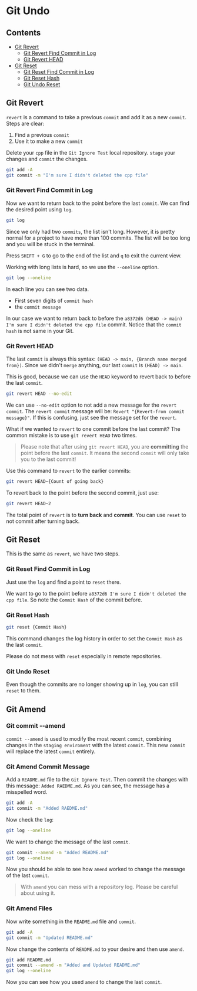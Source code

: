 # Git Undo

## Contents
- [Git Revert](#git-revert)
    - [Git Revert Find Commit in Log](#git-revert-find-commit-in-log)
    - [Git Revert HEAD](#git-revert-head)
- [Git Reset](#git-reset)
    - [Git Reset Find Commit in Log](#git-reset-find-commit-in-log)
    - [Git Reset Hash](#git-reset-hash)
    - [Git Undo Reset](#git-undo-reset)

## Git Revert
`revert` is a command to take a previous `commit` and add it as a new `commit`. Steps are clear:

1. Find a previous `commit`
2. Use it to make a new `commit`

Delete your `cpp` file in the `Git Ignore Test` local repository. `stage` your changes and `commit` the changes.
```Bash
git add -A
git commit -m "I'm sure I didn't deleted the cpp file"
```

### Git Revert Find Commit in Log
Now we want to return back to the point before the last `commit`. We can find the desired point using `log`.
```Bash
git log
```

Since we only had two `commits`, the list isn't long. However, it is pretty normal for a project to have more than 100 commits. The list will be too long and you will be stuck in the terminal.

Press `SHIFT + G` to go to the end of the list and `q` to exit the current view.

Working with long lists is hard, so we use the `--oneline` option.
```Bash
git log --oneline
```

In each line you can see two data.
- First seven digits of `commit hash`
- the `commit message`

In our case we want to return back to before the `a8372d6 (HEAD -> main) I'm sure I didn't deleted the cpp file` commit. Notice that the `commit hash` is not same in your Git.

### Git Revert HEAD
The last `commit` is always this syntax: `(HEAD -> main, {Branch name merged from})`. Since we didn't `merge` anything, our last `commit` is `(HEAD) -> main`.

This is good, because we can use the `HEAD` keyword to revert back to before the last `commit`.
```Bash
git revert HEAD --no-edit
```

We can use `--no-edit` option to not add a new message for the `revert commit`. The `revert commit` message will be: `Revert "{Revert-from commit message}"`. If this is confusing, just see the message set for the `revert`.

What if we wanted to `revert` to one commit before the last commit? The common mistake is to use `git revert HEAD` two times.

> Please note that after using `git revert HEAD`, you are **committing** the point before the last `commit`. It means the second `commit` will only take you to the last commit!

Use this command to `revert` to the earlier commits:
```Bash
git revert HEAD~{Count of going back}
```

To revert back to the point before the second commit, just use:
```Bash
git revert HEAD~2
```

The total point of `revert` is to **turn back** and **commit**. You can use `reset` to not commit after turning back.

## Git Reset
This is the same as `revert`, we have two steps.

### Git Reset Find Commit in Log
Just use the `log` and find a point to `reset` there.

We want to go to the point before `a8372d6 I'm sure I didn't deleted the cpp file`. So note the `Commit Hash` of the commit before.

### Git Reset Hash
```Bash
git reset {Commit Hash}
```

This command changes the log history in order to set the `Commit Hash` as the last `commit`.

Please do not mess with `reset` especially in remote repositories.

### Git Undo Reset
Even though the commits are no longer showing up in `log`, you can still `reset` to them.

## Git Amend

### Git commit --amend

`commit --amend` is used to modify the most recent `commit`, combining changes in the `staging enviroment` with the latest `commit`. This new `commit` will replace the latest `commit` entirely.

### Git Amend Commit Message

Add a `README.md` file to the `Git Ignore Test`. Then commit the changes with this message: `Added RAEDME.md`. As you can see, the message has a misspelled word.

```Bash
git add -A
git commit -m "Added RAEDME.md"
```

Now check the `log`:

```Bash
git log --oneline
```

We want to change the message of the last `commit`.

```Bash
git commit --amend -m "Added README.md"
git log --oneline
```

Now you should be able to see how `amend` worked to change the message of the last `commit`.

> With `amend` you can mess with a repository log. Please be careful about using it.

### Git Amend Files

Now write something in the `README.md` file and `commit`.

```Bash
git add -A
git commit -m "Updated README.md"
```

Now change the contents of `README.md` to your desire and then use `amend`.

```Bash
git add README.md
git commit --amend -m "Added and Updated README.md"
git log --oneline
```

Now you can see how you used `amend` to change the last `commit`.